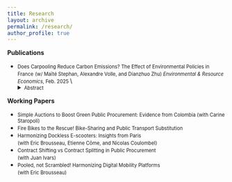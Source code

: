 ```yaml
---
title: Research
layout: archive
permalink: /research/
author_profile: true
---
```


**Publications**

* <span style="font-size: 0.8em;">Does Carpooling Reduce Carbon Emissions? The Effect of Environmental Policies in France</span>
  <span style="font-size: 0.8em;">(w/ Maïté Stephan, Alexandre Volle, and Dianzhuo Zhu) *Environmental & Resource Economics*, Feb. 2025 </span> \
  <!-- Adding a small inline style to reduce space before the abstract -->
  <div style="margin-top: -2.5px;"></div>
  <details>
  <summary><span style="font-size: 0.8em;">Abstract</span></summary>
   <span style="font-size: 0.7em;">Road transportation is one of the most carbon-emitting sectors in the economy, urging the implementation of strategies to reach climate goals. Carpooling is considered a promising innovation for carbon mitigation. This paper evaluates the impact of environmental policies, both direct, such as subsidies for novice carpooling drivers, and indirect, with the French carbon tax, on the adoption of carpooling. As carpooling may make car travel more appealing, it potentially leads to ambiguous environmental outcomes. This study introduces the vehicle occupancy rate as a reliable metric to assess potential carbon mitigation, which encompasses travelers' preferences for other transport modes. Leveraging a unique dataset provided by France's leading carpooling platform, we assess the greenhouse gas reduction impact related to aforementioned policies. Our findings suggest that increasing the cost of travel through carbon pricing not only enhances carpooling demand and supply but also improves the occupancy rate. Regarding carpooling subsidies to novice drivers, we show that novice users are even more sensitive to adopting carpool with the cost of travel. Additionally, our study highlights the potential benefits of encouraging drivers to become passengers, a strategy not currently implemented, and could lead to a better designed policy. These insights are key for policymakers aiming to design more effective strategies for reducing vehicle emissions and achieving climate targets.</span>
  </details>



**Working Papers**

* <span style="font-size: 0.8em;">Simple Auctions to Boost Green Public Procurement: Evidence from Colombia (with Carine Staropoli)</span>
* <span style="font-size: 0.8em;">Fire Bikes to the Rescue! Bike-Sharing and Public Transport Substitution</span>
* <span style="font-size: 0.8em;">Harmonizing Dockless E-scooters: Insights from Paris</span> \
  <span style="font-size: 0.8em;">(with Eric Brousseau, Etienne Côme, and Nicolas Coulombel)</span>
* <span style="font-size: 0.8em;">Contract Shifting vs Contract Splitting in Public Procurement</span> \
  <span style="font-size: 0.8em;">(with Juan Ivars)</span>
* <span style="font-size: 0.8em;">Pooled, not Scrambled! Harmonizing Digital Mobility Platforms</span> \
  <span style="font-size: 0.8em;">(with Eric Brousseau)</span>
